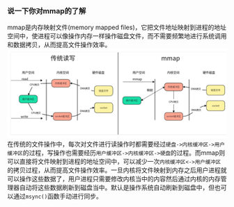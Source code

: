 ### 说一下你对mmap的了解
mmap是内存映射文件(memory mapped files)，它把文件地址映射到进程的地址空间中，使进程可以像操作内存一样操作磁盘文件，而不需要频繁地进行系统调用和数据拷贝，从而提高文件操作效率。
![mmap原理图](./images/mmap原理图.png)
在传统的文件操作中，每次对文件进行读操作时都需要经过`硬盘->内核缓冲区->用户缓冲区`的过程，写操作也需要经历`用户缓冲区->内核缓冲区->硬盘`的过程。而mmap则可以直接将文件映射到进程的地址空间中，可以减少一次`内核缓冲区<->用户缓冲区`的拷贝过程，从而提高文件操作效率。一旦内核将文件映射到内存之后用户进程就可以操作这些数据了，用户进程只需要修改内核当中的内容然后通过内核的内存管理器自动将这些数据刷新到磁盘当中。默认是操作系统自动刷新到磁盘中，但也可以通过`msync()`函数手动进行同步。
